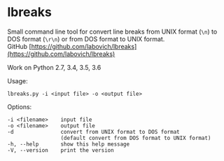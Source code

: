 # lbreaks
  
Small command line tool for convert line breaks from UNIX format (`\n`) to DOS format (`\r\n`) or
from DOS format to UNIX format.  
GitHub [https://github.com/labovich/lbreaks](https://github.com/labovich/lbreaks) 

Work on Python 2.7, 3.4, 3.5, 3.6

Usage: 

```lbreaks.py -i <input file> -o <output file>```

Options:  
```
-i <filename>    input file
-o <filename>    output file  
-d               convert from UNIX format to DOS format  
                 (default convert from DOS format to UNIX format)  
-h, --help       show this help message  
-V, --version    print the version
```

